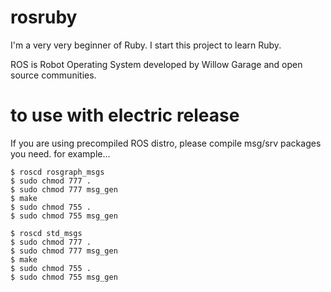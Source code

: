 rosruby
=======

I'm a very very beginner of Ruby.
I start this project to learn Ruby.

ROS is Robot Operating System developed by Willow Garage and open source communities.

to use with electric release
=========================
If you are using precompiled ROS distro, please compile msg/srv packages you need. for example...

```
$ roscd rosgraph_msgs
$ sudo chmod 777 .
$ sudo chmod 777 msg_gen
$ make
$ sudo chmod 755 .
$ sudo chmod 755 msg_gen

$ roscd std_msgs
$ sudo chmod 777 .
$ sudo chmod 777 msg_gen
$ make
$ sudo chmod 755 .
$ sudo chmod 755 msg_gen

```
